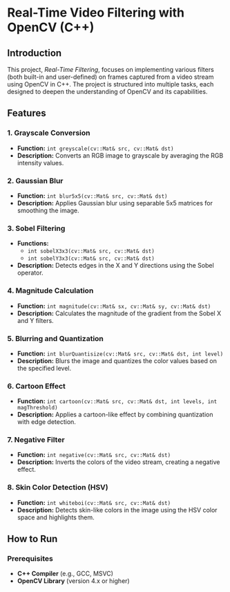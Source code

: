 # Real-Time Video Filtering with OpenCV (C++)

## Introduction

This project, *Real-Time Filtering*, focuses on implementing various filters (both built-in and user-defined) on frames captured from a video stream using OpenCV in C++. The project is structured into multiple tasks, each designed to deepen the understanding of OpenCV and its capabilities.

## Features

### 1. Grayscale Conversion
- **Function:** `int greyscale(cv::Mat& src, cv::Mat& dst)`
- **Description:** Converts an RGB image to grayscale by averaging the RGB intensity values.

### 2. Gaussian Blur
- **Function:** `int blur5x5(cv::Mat& src, cv::Mat& dst)`
- **Description:** Applies Gaussian blur using separable 5x5 matrices for smoothing the image.

### 3. Sobel Filtering
- **Functions:**
  - `int sobelX3x3(cv::Mat& src, cv::Mat& dst)`
  - `int sobelY3x3(cv::Mat& src, cv::Mat& dst)`
- **Description:** Detects edges in the X and Y directions using the Sobel operator.

### 4. Magnitude Calculation
- **Function:** `int magnitude(cv::Mat& sx, cv::Mat& sy, cv::Mat& dst)`
- **Description:** Calculates the magnitude of the gradient from the Sobel X and Y filters.

### 5. Blurring and Quantization
- **Function:** `int blurQuantisize(cv::Mat& src, cv::Mat& dst, int level)`
- **Description:** Blurs the image and quantizes the color values based on the specified level.

### 6. Cartoon Effect
- **Function:** `int cartoon(cv::Mat& src, cv::Mat& dst, int levels, int magThreshold)`
- **Description:** Applies a cartoon-like effect by combining quantization with edge detection.

### 7. Negative Filter
- **Function:** `int negative(cv::Mat& src, cv::Mat& dst)`
- **Description:** Inverts the colors of the video stream, creating a negative effect.

### 8. Skin Color Detection (HSV)
- **Function:** `int whiteboi(cv::Mat& src, cv::Mat& dst)`
- **Description:** Detects skin-like colors in the image using the HSV color space and highlights them.

## How to Run

### Prerequisites
- **C++ Compiler** (e.g., GCC, MSVC)
- **OpenCV Library** (version 4.x or higher)
